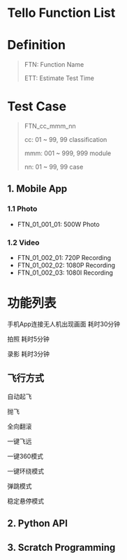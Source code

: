 # Tello Function List

# Definition

> FTN: Function Name
>
> ETT: Estimate Test Time


# Test Case

> FTN_cc_mmm_nn
>
> cc: 01 ~ 99, 99 classification
> 
> mmm: 001 ~ 999, 999 module
> 
> nn: 01 ~ 99, 99 case

## 1. Mobile App

### 1.1 Photo

- FTN_01_001_01: 500W Photo

### 1.2 Video

- FTN_01_002_01: 720P Recording
- FTN_01_002_02: 1080P Recording
- FTN_01_002_03: 1080I Recording

# 功能列表

手机App连接无人机出现画面   耗时30分钟

拍照  耗时5分钟

录影  耗时3分钟


## 飞行方式

自动起飞

抛飞

全向翻滚

一键飞远

一键360模式

一键环绕模式

弹跳模式


稳定悬停模式


## 2. Python API


## 3. Scratch Programming